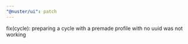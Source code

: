 ```yaml
---
"@nuster/ui": patch
---
```


fix(cycle): preparing a cycle with a premade profile with no uuid was not working
